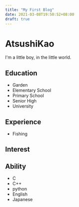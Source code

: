 ```yaml
---
title: "My First Blog"
date: 2021-03-08T19:50:52+08:00
draft: true
---
```

# AtsushiKao
I'm a little boy, in the little world.
## Education
- Garden
- Elementary School
- Primary School
- Senior High
- University
## Experience
- Fishing

## Interest

## Ability
- C
- C++
- python
- English
- Japanese


